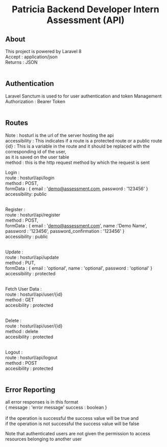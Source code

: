 <h1 align="center">Patricia Backend Developer Intern Assessment  (API)</h1>


## About 

This project is powered by Laravel 8 <br>
Accept : application/json<br>
Returns : JSON <br><br>

## Authentication

Laravel Sanctum is used to for user authentication and token Management<br>
Authorization : Bearer Token<br><br>

## Routes
Note : hosturl is the url of the server hosting the api <br>
accessibility : This indicates if a route is a protected route or a public route <br>
{id} : This is a variable in the route and it should be replaced with the corresponding id of the user, <br>
as it is saved on the user table<br>
method : this is the http request method by which the request is sent<br>

Login : <br>
    route : hosturl/api/login <br>
    method : POST,<br>
    formData : {
        email : 'demo@assessment.com,
        password : '123456'
    }<br>
    accessibility: public<br><br>

Register : <br>
    route : hosturl/api/register<br>
    method : POST,<br>
    formData : {
        email : 'demo@assessment.com',
        name :'Demo Name',
        password : '123456',
        password_confirmation : '123456'
    }<br>
    accessibility : public<br><br>

Update : <br>
    route : hosturl/api/update<br>
    method : PUT,<br>
    formData : {
        email : 'optional',
        name : 'optional',
        password : 'optional'
    }<br>
    accessibility : protected<br><br>

Fetch User Data : <br>
    route : hosturl/api/user/{id}<br>
    method : GET  <br>
    accesibility : protected<br><br>

Delete :<br>
    route : hosturl/api/user/{id}<br>
    method : delete<br>
    accesibility : protected<br><br>

Logout :<br>
    route : hosturl/api/logout<br>
    method : POST<br>
    accesibility : protected<br><br>

## Error Reporting<br>
all error responses is in this format<br>
{
    message : 'error message'
    success : boolean
}<br><br>
if the operation is successful the success value will be true and<br>
if the operation is not successful the success value will be false<br>

Note that authenticated users are not given the permission to access<br>
resources belonging to another user


